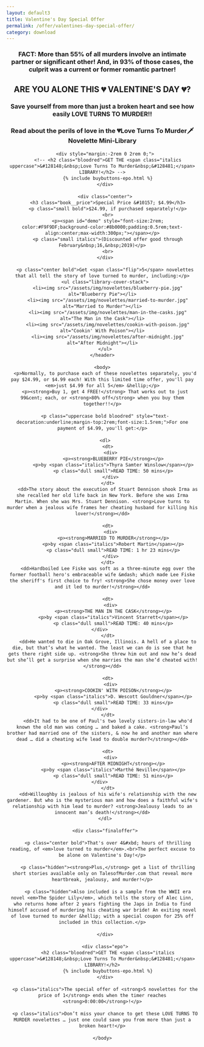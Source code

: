 ```yaml
---
layout: default3
title: Valentine's Day Special Offer
permalink: /offer/valentines-day-special-offer/
category: download
---
```


<div class="{{ page.title }}">

  <section class="epo-offer">
    <header>
      <h3 class="preheader italics">FACT: More than 55% of all murders involve an intimate partner or significant other! And, in 93% of those cases, the culprit was a current or former romantic partner!</h3>
      <h1 class="main-headline bloodred">ARE <span class="flip">YOU</span> ALONE&nbsp;THIS &#128148;&nbsp;VALENTINE'S&nbsp;DAY&nbsp;&#128148;?</h1>
      <h2 style="font-size:1rem;" class="bloodred center margin1r">Save yourself from more than just a broken heart and see how easily LOVE&nbsp;TURNS&nbsp;TO&nbsp;MURDER!!</h2>
      <h3 class="subheadline">Read about the perils of love in the <span class="library__title">&#128148;Love Turns To Murder&#128481; <span>Novelette Mini-Library</span></span></h3>

      <div style="margin:-2rem 0 2rem 0;">
        <!-- <h2 class="bloodred">GET THE <span class="italics uppercase">&#128148;&nbsp;Love Turns To Murder&nbsp;&#128481;</span> LIBRARY!</h2> -->
        {% include buybuttons-epo.html %}
      </div>

      <div class="center">
        <h3 class="book__price">Special Price &#10157; $4.99</h3>
        <p class="small bold">$24.99, if purchased separately!</p>
        <br>
        <p><span id="demo" style="font-size:2rem; color:#F9F9DF;background-color:#8b0000;padding:0.5rem;text-align:center;max-width:300px;"></span></p>
        <p class="small italics">(Discounted offer good through February&nbsp;16,&nbsp;2019)</p>
        <br>
      </div>

      <p class="center bold">Get <span class="flip">5</span> novelettes that all tell the story of love turned to murder, including:</p>
      <ul class="library-cover-stack">
        <li><img src="/assets/img/novelettes/blueberry-pie.jpg" alt="Blueberry Pie"></li>
        <li><img src="/assets/img/novelettes/married-to-murder.jpg" alt="Married to Murder"></li>
        <li><img src="/assets/img/novelettes/man-in-the-casks.jpg" alt="The Man in the Cask"></li>
        <li><img src="/assets/img/novelettes/cookin-with-poison.jpg" alt="Cookin' With Poison"></li>
        <li><img src="/assets/img/novelettes/after-midnight.jpg" alt="After Midnight"></li>
      </ul>
    </header>

    <body>
      <p>Normally, to purchase each of these novelettes separately, you'd pay $24.99, or $4.99 each! With this limited time offer, you'll pay <em>just $4.99 for all 5</em> &hellip;</p>
      <p><strong>Buy 1, get 4 FREE!</strong> That works out to just 99&cent; each, or <strong>80% off</strong> when you buy them together!!</p>

      <p class="uppercase bold bloodred" style="text-decoration:underline;margin-top:2rem;font-size:1.5rem;">For one payment of $4.99, you'll get:</p>

      <dl>
        <dt>
          <div>
            <p><strong>BLUEBERRY PIE</strong></p>
            <p>by <span class="italics">Thyra Samter Winslow</span></p>
            <p class="dull small">READ TIME: 50 mins</p>
          </div>
        </dt>
        <dd>The story about the execution of Stuart Dennison shook Irma as she recalled her old life back in New York. Before she was Irma Martin. When she was Mrs. Stuart Dennison. <strong>Love turns to murder when a jealous wife frames her cheating husband for killing his lover!</strong></dd>

        <dt>
          <div>
            <p><strong>MARRIED TO MURDER</strong></p>
            <p>by <span class="italics">Robert Martin</span></p>
            <p class="dull small">READ TIME: 1 hr 23 mins</p>
          </div>
        </dt>
        <dd>Hardboiled Lee Fiske was soft as a three-minute egg over the former football hero's embraceable wife &mdash; which made Lee Fiske the sheriff's first choice to fry! <strong>She chose money over love and it led to murder!</strong></dd>
        
        <dt>
          <div>
            <p><strong>THE MAN IN THE CASK</strong></p>
            <p>by <span class="italics">Vincent Starrett</span></p>
            <p class="dull small">READ TIME: 40 mins</p>
          </div>        
        </dt>
        <dd>He wanted to die in Oak Grove, Illinois. A hell of a place to die, but that’s what he wanted. The least we can do is see that he gets there right side up. <strong>She threw him out and now he’s dead but she’ll get a surprise when she marries the man she’d cheated with!</strong></dd>
        
        <dt>
          <div>
            <p><strong>COOKIN' WITH POISON</strong></p>
            <p>by <span class="italics">D. Wescott Gouldner</span></p>
            <p class="dull small">READ TIME: 33 mins</p>
          </div>        
        </dt>
        <dd>It had to be one of Paul's two lovely sisters-in-law who'd known the old man was coming … and baked a cake. <strong>Paul’s brother had married one of the sisters, & now he and another man where dead … did a cheating wife lead to double murder?</strong></dd>
        
        <dt>
          <div>
            <p><strong>AFTER MIDNIGHT</strong></p>
            <p>by <span class="italics">Marthé Neville</span></p>
            <p class="dull small">READ TIME: 51 mins</p>
          </div>        
        </dt>
        <dd>Willoughby is jealous of his wife's relationship with the new gardener. But who is the mysterious man and how does a faithful wife's relationship with him lead to murder? <strong>Jealousy leads to an innocent man’s death!</strong></dd>
      </dl>

      <div class="finaloffer">

        <p class="center bold">That's over 4&#xbd; hours of thrilling reading, of <em>love turned to murder</em>.<br>The perfect excuse to be alone on Valentine's Day!</p>

        <p class="hidden"><strong>Plus,</strong> get a list of thrilling short stories available only on TalesofMurder.com that reveal more heartbreak, jealousy, and murder!</p>
        
        <p class="hidden">Also included is a sample from the WWII era novel <em>The Spider Lily</em>, which tells the story of Alec Linn, who returns home after 2 years fighting the Japs in India to find himself accused of murdering his cheating war bride! An exiting novel of love turned to murder &hellip; with a special coupon for 25% off included in this collection.</p>

      </div>

      <div class="epo">
        <h2 class="bloodred">GET THE <span class="italics uppercase">&#128148;&nbsp;Love Turns To Murder&nbsp;&#128481;</span> LIBRARY!</h2>
        {% include buybuttons-epo.html %}
      </div>

      <p class="italics">The special offer of <strong>5 novelettes for the price of 1</strong> ends when the timer reaches <strong>0:00:00</strong>!</p>
      
      <p class="italics">Don’t miss your chance to get these LOVE TURNS TO MURDER novelettes … just one could save you from more than just a broken heart!</p>

    </body>


  </section>
</div>